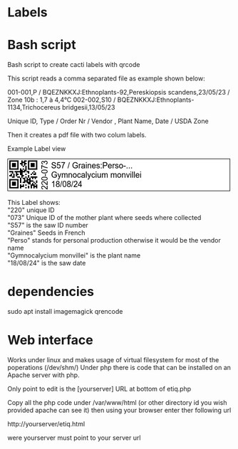 # Labels

# Bash script

Bash script to create cacti labels with qrcode

This script reads a comma separated file as example shown below:

001-001,P / BQEZNKKXJ:Ethnoplants-92,Pereskiopsis scandens,23/05/23 / Zone 10b : 1,7 à 4,4°C
002-002,S10 / BQEZNKKXJ:Ethnoplants-1134,Trichocereus bridgesii,13/05/23

Unique ID, Type / Order Nr / Vendor , Plant Name, Date / USDA Zone

Then it creates a pdf file with two colum labels.

Example Label view

![label](https://github.com/azwing/Labels/blob/main/Label.png)

This Label shows:<br>
"220" unique ID<br>
"073" Unique ID of the mother plant where seeds where collected<br>
"S57" is the saw ID number<br>
"Graines" Seeds in French<br>
"Perso" stands for personal production otherwise it would be the vendor name<br>
"Gymnocalycium monvillei" is the plant name<br>
"18/08/24" is the saw date <br>

# dependencies
sudo apt install imagemagick qrencode

# Web interface
Works under linux and makes usage of virtual filesystem for most of the poperations (/dev/shm/)
Under php there is code that can be installed on an Apache server with php.

Only point to edit is the [yourserver] URL at bottom of etiq.php

Copy all the php code under /var/www/html (or other directory id you wish provided apache can see it)
then using your browser enter ther following url

http://yourserver/etiq.html

were yourserver must point to your server url 
